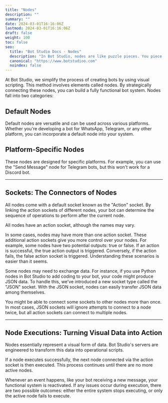 ```yaml
---
title: "Nodes"
description: ""
summary: ""
date: 2024-03-01T16:16:06Z
lastmod: 2024-03-01T16:16:06Z
draft: false
weight: 100
toc: false
seo:
  title: "Bot Studio Docs - Nodes"
  description: "In Bot Studio, nodes are like puzzle pieces. You piece them together to easily create your robots. Click here to learn more."
  canonical: "https://www.botstudioo.com"
  noindex: false
---
```


At Bot Studio, we simplify the process of creating bots by using visual scripting. This method involves elements called nodes. By strategically connecting these nodes, you can build a fully functional bot system. Nodes fall into two categories:

## Default Nodes

Default nodes are versatile and can be used across various platforms. Whether you're developing a bot for WhatsApp, Telegram, or any other platform, you can incorporate a default node into your system.

## Platform-Specific Nodes

These nodes are designed for specific platforms. For example, you can use the "Send Message" node for Telegram bots, but this won't work for a Discord bot.

---

## Sockets: The Connectors of Nodes

All nodes come with a default socket known as the "Action" socket. By linking the action sockets of different nodes, your bot can determine the sequence of operations to perform after the current node.

All nodes have an action socket, although the names may vary.

In some cases, nodes may have more than one action socket. These additional action sockets give you more control over your nodes. For example, some nodes have two potential outputs: true or false. If an action is successful, the true action output is triggered. Conversely, if the action fails, the false action socket is triggered. Understanding these scenarios is easier than it seems.

Some nodes may need to exchange data. For instance, if you use Python nodes in Bot Studio to add coding to your bot, your code might produce JSON data. To handle this, we've introduced a new socket type called the "JSON" socket. With the JSON socket, nodes can easily transfer JSON data among themselves.

You might be able to connect some sockets to other nodes more than once. In most cases, JSON sockets will ignore attempts to connect to a node twice, but all action sockets can connect to multiple nodes.

---

## Node Executions: Turning Visual Data into Action

Nodes essentially represent a visual form of data. Bot Studio's servers are engineered to transform this data into operational scripts.

If a node executes successfully, the next node connected via the action socket is then executed. This process continues until there are no more active nodes.

Whenever an event happens, like your bot receiving a new message, your functional system is reactivated. If any issues occur during execution, there are two possible outcomes: either the entire system stops executing, or only the active node fails to execute.
